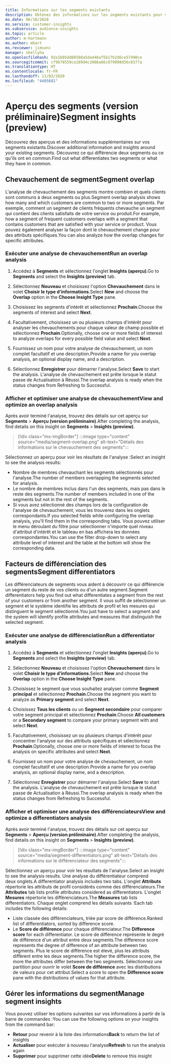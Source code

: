 ```yaml
---
title: Informations sur les segments existants
description: Obtenez des informations sur les segments existants pour voir les différences et les points communs.
ms.date: 06/10/2020
ms.service: customer-insights
ms.subservice: audience-insights
ms.topic: article
author: m-hartmann
ms.author: mhart
ms.reviewer: jimsonc
manager: shellyha
ms.openlocfilehash: 92e1b05dd08588a5da446af5b17b2d6ce57490ce
ms.sourcegitcommit: cf9b78559ca189d4c2086a66c879098d56c0377a
ms.translationtype: HT
ms.contentlocale: fr-FR
ms.lasthandoff: 11/03/2020
ms.locfileid: "4405681"
---
```

# <a name="segment-insights-preview"></a><span data-ttu-id="17fe1-103">Aperçu des segments (version préliminaire)</span><span class="sxs-lookup"><span data-stu-id="17fe1-103">Segment insights (preview)</span></span>

<span data-ttu-id="17fe1-104">Découvrez des aperçus et des informations supplémentaires sur vos segments existants.</span><span class="sxs-lookup"><span data-stu-id="17fe1-104">Discover additional information and insights around your existing segments.</span></span> <span data-ttu-id="17fe1-105">Découvrez ce qui différencie deux segments ou ce qu'ils ont en commun.</span><span class="sxs-lookup"><span data-stu-id="17fe1-105">Find out what differentiates two segments or what they have in common.</span></span>

## <a name="segment-overlap"></a><span data-ttu-id="17fe1-106">Chevauchement de segment</span><span class="sxs-lookup"><span data-stu-id="17fe1-106">Segment overlap</span></span>

<span data-ttu-id="17fe1-107">L'analyse de chevauchement des segments montre combien et quels clients sont communs à deux segments ou plus.</span><span class="sxs-lookup"><span data-stu-id="17fe1-107">Segment overlap analysis shows how many and which customers are common to two or more segments.</span></span> <span data-ttu-id="17fe1-108">Par exemple, comment un segment de clients fréquents chevauche un segment qui contient des clients satisfaits de votre service ou produit.</span><span class="sxs-lookup"><span data-stu-id="17fe1-108">For example, how a segment of frequent customers overlaps with a segment that contains customers that are satisfied with your service or product.</span></span>
<span data-ttu-id="17fe1-109">Vous pouvez également analyser la façon dont le chevauchement change pour des attributs spécifiques.</span><span class="sxs-lookup"><span data-stu-id="17fe1-109">You can also analyze how the overlap changes for specific attributes.</span></span>

### <a name="run-an-overlap-analysis"></a><span data-ttu-id="17fe1-110">Exécuter une analyse de chevauchement</span><span class="sxs-lookup"><span data-stu-id="17fe1-110">Run an overlap analysis</span></span>

1. <span data-ttu-id="17fe1-111">Accédez à **Segments** et sélectionnez l'onglet **Insights (aperçu)**.</span><span class="sxs-lookup"><span data-stu-id="17fe1-111">Go to **Segments** and select the **Insights (preview)** tab.</span></span>

1. <span data-ttu-id="17fe1-112">Sélectionnez **Nouveau** et choisissez l'option **Chevauchement** dans le volet **Choisir le type d'informations**.</span><span class="sxs-lookup"><span data-stu-id="17fe1-112">Select **New** and choose the **Overlap** option in the **Choose Insight Type** pane.</span></span>

1. <span data-ttu-id="17fe1-113">Choisissez les segments d'intérêt et sélectionnez **Prochain**.</span><span class="sxs-lookup"><span data-stu-id="17fe1-113">Choose the segments of interest and select **Next**.</span></span>

1. <span data-ttu-id="17fe1-114">Facultativement, choisissez un ou plusieurs champs d'intérêt pour analyser les chevauchements pour chaque valeur de champ possible et sélectionnez **Prochain**.</span><span class="sxs-lookup"><span data-stu-id="17fe1-114">Optionally, choose one or more fields of interest to analyze overlaps for every possible field value and select **Next**.</span></span>

1. <span data-ttu-id="17fe1-115">Fournissez un nom pour votre analyse de chevauchement, un nom complet facultatif et une description.</span><span class="sxs-lookup"><span data-stu-id="17fe1-115">Provide a name for you overlap analysis, an optional display name, and a description.</span></span>

1. <span data-ttu-id="17fe1-116">Sélectionnez **Enregistrer** pour démarrer l'analyse.</span><span class="sxs-lookup"><span data-stu-id="17fe1-116">Select **Save** to start the analysis.</span></span> <span data-ttu-id="17fe1-117">L'analyse de chevauchement est prête lorsque le statut passe de Actualisation à Réussi.</span><span class="sxs-lookup"><span data-stu-id="17fe1-117">The overlap analysis is ready when the status changes from Refreshing to Successful.</span></span>

### <a name="view-and-optimize-an-overlap-analysis"></a><span data-ttu-id="17fe1-118">Afficher et optimiser une analyse de chevauchement</span><span class="sxs-lookup"><span data-stu-id="17fe1-118">View and optimize an overlap analysis</span></span>

<span data-ttu-id="17fe1-119">Après avoir terminé l'analyse, trouvez des détails sur cet aperçu sur **Segments** > **Aperçu (version préliminaire)**.</span><span class="sxs-lookup"><span data-stu-id="17fe1-119">After completing the analysis, find details on this insight on **Segments** > **Insights (preview)**.</span></span>

> [!div class="mx-imgBorder"]
> :::image type="content" source="media/segment-overlap.png" alt-text="Détails des informations sur le chevauchement des segments":::

<span data-ttu-id="17fe1-121">Sélectionnez un aperçu pour voir les résultats de l'analyse :</span><span class="sxs-lookup"><span data-stu-id="17fe1-121">Select an insight to see the analysis results:</span></span>

- <span data-ttu-id="17fe1-122">Nombre de membres chevauchant les segments sélectionnés pour l'analyse.</span><span class="sxs-lookup"><span data-stu-id="17fe1-122">The number of members overlapping the segments selected for analysis.</span></span>
- <span data-ttu-id="17fe1-123">Le nombre de membres inclus dans l'un des segments, mais pas dans le reste des segments.</span><span class="sxs-lookup"><span data-stu-id="17fe1-123">The number of members included in one of the segments but not in the rest of the segments.</span></span>
- <span data-ttu-id="17fe1-124">Si vous avez sélectionné des champs lors de la configuration de l'analyse de chevauchement, vous les trouverez dans les onglets correspondants.</span><span class="sxs-lookup"><span data-stu-id="17fe1-124">If you selected fields while configuring the overlap analysis, you'll find them in the corresponding tabs.</span></span> <span data-ttu-id="17fe1-125">Vous pouvez utiliser le menu déroulant du filtre pour sélectionner n'importe quel niveau d'attribut d'intérêt et le tableau en bas affichera les données correspondantes.</span><span class="sxs-lookup"><span data-stu-id="17fe1-125">You can use the filter drop-down to select any attribute level of interest and the table at the bottom will show the corresponding data.</span></span>

## <a name="segment-differentiators"></a><span data-ttu-id="17fe1-126">Facteurs de différenciation des segments</span><span class="sxs-lookup"><span data-stu-id="17fe1-126">Segment differentiators</span></span>

<span data-ttu-id="17fe1-127">Les différenciateurs de segments vous aident à découvrir ce qui différencie un segment du reste de vos clients ou d'un autre segment.</span><span class="sxs-lookup"><span data-stu-id="17fe1-127">Segment differentiators help you find out what differentiates a segment from the rest of your customers or from another segment.</span></span> <span data-ttu-id="17fe1-128">Il vous suffit de sélectionner un segment et le système identifie les attributs de profil et les mesures qui distinguent le segment sélectionné.</span><span class="sxs-lookup"><span data-stu-id="17fe1-128">You just have to select a segment and the system will identify profile attributes and measures that distinguish the selected segment.</span></span>

### <a name="run-a-differentiator-analysis"></a><span data-ttu-id="17fe1-129">Exécuter une analyse de différenciation</span><span class="sxs-lookup"><span data-stu-id="17fe1-129">Run a differentiator analysis</span></span>

1. <span data-ttu-id="17fe1-130">Accédez à **Segments** et sélectionnez l'onglet **Insights (aperçu)**.</span><span class="sxs-lookup"><span data-stu-id="17fe1-130">Go to **Segments** and select the **Insights (preview)** tab.</span></span>

1. <span data-ttu-id="17fe1-131">Sélectionnez **Nouveau** et choisissez l'option **Chevauchement** dans le volet **Choisir le type d'informations**.</span><span class="sxs-lookup"><span data-stu-id="17fe1-131">Select **New** and choose the **Overlap** option in the **Choose Insight Type** pane.</span></span>

1. <span data-ttu-id="17fe1-132">Choisissez le segment que vous souhaitez analyser comme **Segment principal** et sélectionnez **Prochain**.</span><span class="sxs-lookup"><span data-stu-id="17fe1-132">Choose the segment you want to analyze as **Primary segment** and select **Next**.</span></span>

1. <span data-ttu-id="17fe1-133">Choisissez **Tous les clients** ou un **Segment secondaire** pour comparer votre segment principal et sélectionnez **Prochain**.</span><span class="sxs-lookup"><span data-stu-id="17fe1-133">Choose **All customers** or a **Secondary segment** to compare your primary segment with and select **Next**.</span></span>

1. <span data-ttu-id="17fe1-134">Facultativement, choisissez un ou plusieurs champs d'intérêt pour concentrer l'analyse sur des attributs spécifiques et sélectionnez **Prochain**.</span><span class="sxs-lookup"><span data-stu-id="17fe1-134">Optionally, choose one or more fields of interest to focus the analysis on specific attributes and select **Next**.</span></span>

1. <span data-ttu-id="17fe1-135">Fournissez un nom pour votre analyse de chevauchement, un nom complet facultatif et une description.</span><span class="sxs-lookup"><span data-stu-id="17fe1-135">Provide a name for you overlap analysis, an optional display name, and a description.</span></span>

1. <span data-ttu-id="17fe1-136">Sélectionnez **Enregistrer** pour démarrer l'analyse.</span><span class="sxs-lookup"><span data-stu-id="17fe1-136">Select **Save** to start the analysis.</span></span> <span data-ttu-id="17fe1-137">L'analyse de chevauchement est prête lorsque le statut passe de Actualisation à Réussi.</span><span class="sxs-lookup"><span data-stu-id="17fe1-137">The overlap analysis is ready when the status changes from Refreshing to Successful.</span></span>

### <a name="view-and-optimize-a-differentiators-analysis"></a><span data-ttu-id="17fe1-138">Afficher et optimiser une analyse des différenciateurs</span><span class="sxs-lookup"><span data-stu-id="17fe1-138">View and optimize a differentiators analysis</span></span>

<span data-ttu-id="17fe1-139">Après avoir terminé l'analyse, trouvez des détails sur cet aperçu sur **Segments** > **Aperçu (version préliminaire)**.</span><span class="sxs-lookup"><span data-stu-id="17fe1-139">After completing the analysis, find details on this insight on **Segments** > **Insights (preview)**.</span></span>

> [!div class="mx-imgBorder"]
> :::image type="content" source="media/segment-differentiators.png" alt-text="Détails des informations sur le différenciateur des segments":::

<span data-ttu-id="17fe1-141">Sélectionnez un aperçu pour voir les résultats de l'analyse.</span><span class="sxs-lookup"><span data-stu-id="17fe1-141">Select an insight to see the analysis results.</span></span> <span data-ttu-id="17fe1-142">Une analyse du différentiateur comprend deux onglets.</span><span class="sxs-lookup"><span data-stu-id="17fe1-142">A differentiator analysis includes two tabs.</span></span> <span data-ttu-id="17fe1-143">L'onglet **Attributs** répertorie les attributs de profil considérés comme des différenciateurs.</span><span class="sxs-lookup"><span data-stu-id="17fe1-143">The **Attributes** tab lists profile attributes considered as differentiators.</span></span> <span data-ttu-id="17fe1-144">L'onglet **Mesures** répertorie les différenciateurs.</span><span class="sxs-lookup"><span data-stu-id="17fe1-144">The **Measures** tab lists differentiators.</span></span> <span data-ttu-id="17fe1-145">Chaque onglet comprend les détails suivants :</span><span class="sxs-lookup"><span data-stu-id="17fe1-145">Each tab includes the following details:</span></span>

- <span data-ttu-id="17fe1-146">Liste classée des différenciateurs, triée par score de différence.</span><span class="sxs-lookup"><span data-stu-id="17fe1-146">Ranked list of differentiators, sorted by difference score.</span></span>
- <span data-ttu-id="17fe1-147">Le **Score de différence** pour chaque différenciateur.</span><span class="sxs-lookup"><span data-stu-id="17fe1-147">The **Difference score** for each differentiator.</span></span> <span data-ttu-id="17fe1-148">Le score de différence représente le degré de différence d'un attribut entre deux segments.</span><span class="sxs-lookup"><span data-stu-id="17fe1-148">The difference score represents the degree of difference of an attribute between two segments.</span></span> <span data-ttu-id="17fe1-149">Plus le score de différence est élevé, plus les attributs diffèrent entre les deux segments.</span><span class="sxs-lookup"><span data-stu-id="17fe1-149">The higher the difference score, the more the attributes differ between the two segments.</span></span> <span data-ttu-id="17fe1-150">Sélectionnez une partition pour ouvrir le volet **Score de différence** avec les distributions de valeurs pour cet attribut.</span><span class="sxs-lookup"><span data-stu-id="17fe1-150">Select a score to open the **Difference score** pane with the distributions of values for that attribute.</span></span>

## <a name="manage-segment-insights"></a><span data-ttu-id="17fe1-151">Gérer les informations du segment</span><span class="sxs-lookup"><span data-stu-id="17fe1-151">Manage segment insights</span></span>

<span data-ttu-id="17fe1-152">Vous pouvez utiliser les options suivantes sur vos informations à partir de la barre de commandes :</span><span class="sxs-lookup"><span data-stu-id="17fe1-152">You can use the following options on your insights from the command bar:</span></span>

- <span data-ttu-id="17fe1-153">**Retour** pour revenir à la liste des informations</span><span class="sxs-lookup"><span data-stu-id="17fe1-153">**Back** to return the list of insights</span></span>
- <span data-ttu-id="17fe1-154">**Actualiser** pour exécuter à nouveau l'analyse</span><span class="sxs-lookup"><span data-stu-id="17fe1-154">**Refresh** to run the analysis again</span></span>
- <span data-ttu-id="17fe1-155">**Supprimer** pour supprimer cette idée</span><span class="sxs-lookup"><span data-stu-id="17fe1-155">**Delete** to remove this insight</span></span>
